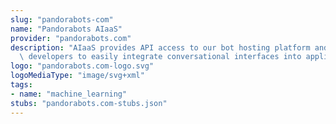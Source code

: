 ```yaml
---
slug: "pandorabots-com"
name: "Pandorabots AIaaS"
provider: "pandorabots.com"
description: "AIaaS provides API access to our bot hosting platform and SDKs, allowing\
  \ developers to easily integrate conversational interfaces into applications."
logo: "pandorabots.com-logo.svg"
logoMediaType: "image/svg+xml"
tags:
- name: "machine_learning"
stubs: "pandorabots.com-stubs.json"
---
```

